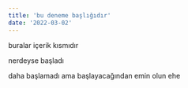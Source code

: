 ```yaml
---
title: 'bu deneme başlığıdır'
date: '2022-03-02'
---
```


buralar içerik kısmıdır 

nerdeyse başladı

daha başlamadı ama başlayacağından emin olun ehe